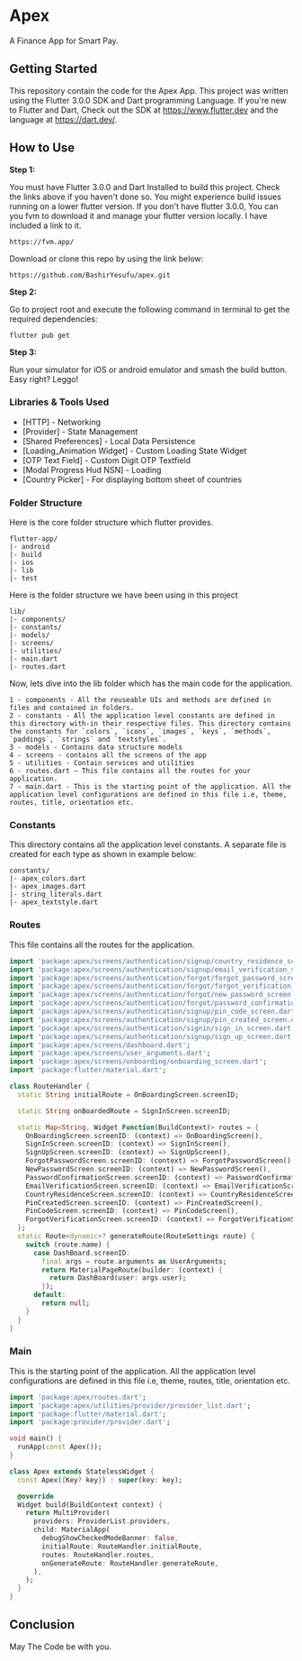 # Apex

A Finance App for Smart Pay.

## Getting Started
This repository contain the code for the Apex App. This project was written using the Flutter 3.0.0 SDK and Dart programming Language. If you're new to Flutter and Dart, Check out the SDK at https://www.flutter.dev and the language at https://dart.dev/.

## How to Use 

**Step 1:**


You must have Flutter 3.0.0 and Dart Installed to build this project. Check the links above if you haven't done so. You might experience build issues running on a lower flutter version. If you don't have flutter 3.0.0, You can you fvm to download it and manage your flutter version locally. I have included a link to it.

```
https://fvm.app/
```

Download or clone this repo by using the link below:

```
https://github.com/BashirYesufu/apex.git
```

**Step 2:**

Go to project root and execute the following command in terminal to get the required dependencies: 

```
flutter pub get 
```

**Step 3:**

Run your simulator for iOS or android emulator and smash the build button. Easy right? Leggo!

### Libraries & Tools Used

* [HTTP] - Networking
* [Provider] - State Management
* [Shared Preferences] - Local Data Persistence
* [Loading_Animation Widget] - Custom Loading State Widget
* [OTP Text Field] - Custom Digit OTP Textfield
* [Modal Progress Hud NSN] - Loading 
* [Country Picker] - For displaying bottom sheet of countries 


### Folder Structure
Here is the core folder structure which flutter provides.

```
flutter-app/
|- android
|- build
|- ios
|- lib
|- test
```

Here is the folder structure we have been using in this project

```
lib/
|- components/
|- constants/
|- models/
|- screens/
|- utilities/
|- main.dart
|- routes.dart
```

Now, lets dive into the lib folder which has the main code for the application.

```
1 - components - All the reuseable UIs and methods are defined in files and contained in folders.
2 - constants - All the application level constants are defined in this directory with-in their respective files. This directory contains the constants for `colors`, `icons`, `images`, `keys`, `methods`, `paddings`, `strings` and `textstyles`.
3 - models - Contains data structure models
4 - screens - contains all the screens of the app
5 - utilities - Contain services and utilities
6 - routes.dart — This file contains all the routes for your application.
7 - main.dart - This is the starting point of the application. All the application level configurations are defined in this file i.e, theme, routes, title, orientation etc.
```

### Constants

This directory contains all the application level constants. A separate file is created for each type as shown in example below:

```
constants/
|- apex_colors.dart
|- apex_images.dart
|- string_literals.dart
|- apex_textstyle.dart
```

### Routes

This file contains all the routes for the application.

```dart
import 'package:apex/screens/authentication/signup/country_residence_screen.dart';
import 'package:apex/screens/authentication/signup/email_verification_screen.dart';
import 'package:apex/screens/authentication/forgot/forgot_password_screen.dart';
import 'package:apex/screens/authentication/forgot/forgot_verification_screen.dart';
import 'package:apex/screens/authentication/forgot/new_password_screen.dart';
import 'package:apex/screens/authentication/forgot/password_confirmation_screen.dart';
import 'package:apex/screens/authentication/signup/pin_code_screen.dart';
import 'package:apex/screens/authentication/signup/pin_created_screen.dart';
import 'package:apex/screens/authentication/signin/sign_in_screen.dart';
import 'package:apex/screens/authentication/signup/sign_up_screen.dart';
import 'package:apex/screens/dashboard.dart';
import 'package:apex/screens/user_arguments.dart';
import 'package:apex/screens/onboarding/onboarding_screen.dart';
import 'package:flutter/material.dart';

class RouteHandler {
  static String initialRoute = OnBoardingScreen.screenID;

  static String onBoardedRoute = SignInScreen.screenID;

  static Map<String, Widget Function(BuildContext)> routes = {
    OnBoardingScreen.screenID: (context) => OnBoardingScreen(),
    SignInScreen.screenID: (context) => SignInScreen(),
    SignUpScreen.screenID: (context) => SignUpScreen(),
    ForgotPasswordScreen.screenID: (context) => ForgotPasswordScreen(),
    NewPasswordScreen.screenID: (context) => NewPasswordScreen(),
    PasswordConfirmationScreen.screenID: (context) => PasswordConfirmationScreen(),
    EmailVerificationScreen.screenID: (context) => EmailVerificationScreen(),
    CountryResidenceScreen.screenID: (context) => CountryResidenceScreen(),
    PinCreatedScreen.screenID: (context) => PinCreatedScreen(),
    PinCodeScreen.screenID: (context) => PinCodeScreen(),
    ForgotVerificationScreen.screenID: (context) => ForgotVerificationScreen(),
  };
  static Route<dynamic>? generateRoute(RouteSettings route) {
    switch (route.name) {
      case DashBoard.screenID:
        final args = route.arguments as UserArguments;
        return MaterialPageRoute(builder: (context) {
          return DashBoard(user: args.user);
        });
      default:
        return null;
    }
  }
}
```

### Main

This is the starting point of the application. All the application level configurations are defined in this file i.e, theme, routes, title, orientation etc.

```dart
import 'package:apex/routes.dart';
import 'package:apex/utilities/provider/provider_list.dart';
import 'package:flutter/material.dart';
import 'package:provider/provider.dart';

void main() {
  runApp(const Apex());
}

class Apex extends StatelessWidget {
  const Apex({Key? key}) : super(key: key);

  @override
  Widget build(BuildContext context) {
    return MultiProvider(
      providers: ProviderList.providers,
      child: MaterialApp(
        debugShowCheckedModeBanner: false,
        initialRoute: RouteHandler.initialRoute,
        routes: RouteHandler.routes,
        onGenerateRoute: RouteHandler.generateRoute,
      ),
    );
  }
}
```

## Conclusion
May The Code be with you.
